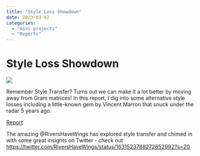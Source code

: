 ```yaml
---
title: "Style Loss Showdown"
date: 2023-03-02
categories: 
  - "mini-projects"
  - "Reports"
---
```


# Style Loss Showdown

![](style_transfer.jpg)

Remember Style Transfer? Turns out we can make it a lot better by moving away from Gram matrices! In this report, I dig into some alternative style losses including a little-known gem by Vincent Marron that snuck under the radar 5 years ago. 

[Report](https://wandb.ai/johnowhitaker/style_loss_showdown/reports/An-Explanation-of-Style-Transfer-with-a-Showdown-of-Different-Techniques--VmlldzozMDIzNjg0)

The amazing @RiversHaveWings has explored style transfer and chimed in with some great insights on Twitter - check out https://twitter.com/RiversHaveWings/status/1631523788272852992?s=20